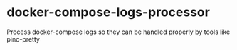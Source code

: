 # docker-compose-logs-processor
Process docker-compose logs so they can be handled properly by tools like pino-pretty
